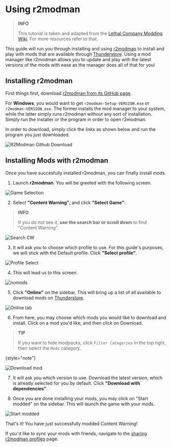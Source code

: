 # Using r2modman

> **INFO**
>
> This tutorial is taken and adapted from the [Lethal Company Modding Wiki](https://lethal.wiki). For more resources refer to that.
>

This guide will run you through installing and using [r2modman](https://github.com/ebkr/r2modmanPlus/releases/latest/) to install and play with mods that are available through [Thunderstore](https://thunderstore.io/c/content-warning/). Using a mod manager like r2modman allows you to update and play with the latest versions of the mods with ease as the manager does all of that for you!

## Installing r2modman
First things first, download [r2modman from its GitHub page](https://github.com/ebkr/r2modmanPlus/releases/latest/).

For **Windows**, you would want to get ``r2modman-Setup-VERSION.exe`` or ``r2modman-VERSION.exe``. The former installs the mod manager to your system, while the latter simply runs r2modman without any sort of installation. Simply run the installer or the program in order to open r2modman.

In order to download, simply click the links as shown below and run the program you just downloaded.

![R2Modman Github Download](r2modmandownload.png)

## Installing Mods with r2modman

Once you have succesfully installed r2modman, you can finally install mods.

1. Launch **r2modman**. You will be greeted with the following screen.

![Game Selection](gameselection.png)

2. Select **"Content Warning"**, and click **"Select Game"**.
> **INFO**
> 
> If you do not see it, **use the search bar or scroll down** to find "Content Warning".
> 

![Search CW](contentwarningsearch.png)

3. It will ask you to choose which profile to use. For this guide's purposes, we will stick with the Default profile. Click **"Select profile"**.

![Profile Select](profileselect.png)

4. This will lead us to this screen.

![nomods](nomodsinstalled.png)

5. Click **"Online"** on the sidebar. This will bring up a list of all available to download mods on [Thunderstore](https://thunderstore.io/c/content-warning/).

![Online tab](onlinetab.png)

6. From here, you may choose which mods you would like to download and install. Click on a mod you'd like, and then click on Download.
> **TIP**
> 
> If you want to hide modpacks, click ``Filter Categories`` in the top right, then select the ``Mods`` category.
> 
{style="note"}

![Download mod](downloadmod.png)

7. It will ask you which version to use. Download the latest version, which is already selected for you by default. Click **"Download with dependencies"**.

8. Once you are done installing your mods, you may click on "Start modded" on the sidebar. This will launch the game with your mods.

![Start modded](startmodded.png)

That's it! You have just successfully modded Content Warning!

If you'd like to sync your mods with friends, navigate to the [sharing r2modman profiles](Sharing-r2modman-Profiles.md) page.